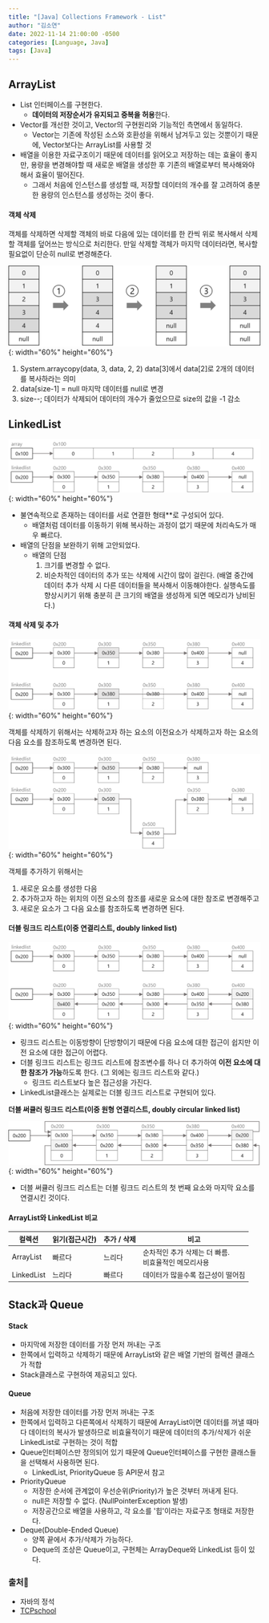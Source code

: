 ```yaml
---
title: "[Java] Collections Framework - List"
author: "김소연"
date: 2022-11-14 21:00:00 -0500
categories: [Language, Java]
tags: [Java]
---
```




## ArrayList

- List 인터페이스를 구현한다.
  - **데이터의 저장순서가 유지되고 중복을 허용**한다.
- Vector를 개선한 것이고, Vector의 구현원리와 기능적인 측면에서 동일하다. 
  - Vector는 기존에 작성된 소스와 호환성을 위해서 남겨두고 있는 것뿐이기 때문에, 
    Vector보다는 ArrayList를 사용할 것
- 배열을 이용한 자료구조이기 때문에 데이터를 읽어오고 저장하는 데는 효율이 좋지만,
  용량을 변경해야할 때 새로운 배열을 생성한 후 기존의 배열로부터 복사해와야해서 효율이 떨어진다.
  - 그래서 처음에 인스턴스를 생성할 때, 저장할 데이터의 개수를 잘 고려하여 충분한 용량의 인스턴스를 생성하는 것이 좋다.





#### 객체 삭제

객체를 삭제하면 삭제할 객체의 바로 다음에 있는 데이터를 한 칸씩 위로 복사해서 삭제할 객체를 덮어쓰는 방식으로 처리한다. 만일 삭제할 객체가 마지막 데이터라면, 복사할 필요없이 단순히 null로 변경해준다.

![list](/assets/img/list.png){: width="60%" height="60%"}

1. System.arraycopy(data, 3, data, 2, 2)
   data[3]에서 data[2]로 2개의 데이터를 복사하라는 의미
2. data[size-1] = null
   마지막 데이터를 null로 변경
3. size--;
   데이터가 삭제되어 데이터의 개수가 줄었으므로 size의 값을 -1 감소





## LinkedList

![list2](/assets/img/list2.png){: width="60%" height="60%"}

- 불연속적으로 존재하는 데이터를 서로 연결한 형태**로 구성되어 있다.
  - 배열처럼 데이터를 이동하기 위해 복사하는 과정이 없기 때문에 처리속도가 매우 빠르다.
- 배열의 단점을 보완하기 위해 고안되었다.
  - 배열의 단점
    1. 크기를 변경할 수 없다.
    2. 비순차적인 데이터의 추가 또는 삭제에 시간이 많이 걸린다. 
       (배열 중간에 데이터 추가 삭제 시 다른 데이터들을 복사해서 이동해야한다. 실행속도를 향상시키기 위해 충분히 큰 크기의 배열을 생성하게 되면 메모리가 낭비된다.)





#### 객체 삭제 및 추가

![list3](/assets/img/list3.png){: width="60%" height="60%"}

객체를 삭제하기 위해서는
삭제하고자 하는 요소의 이전요소가 삭제하고자 하는 요소의 다음 요소를 참조하도록 변경하면 된다.



![list4](/assets/img/list4.png){: width="60%" height="60%"}

객체를 추가하기 위해서는

1. 새로운 요소를 생성한 다음
2. 추가하고자 하는 위치의 이전 요소의 참조를 새로운 요소에 대한 참조로 변경해주고
3. 새로운 요소가 그 다음 요소를 참조하도록 변경하면 된다.





#### 더블 링크드 리스트(이중 연결리스트, doubly linked list)

![list5](/assets/img/list5.png){: width="60%" height="60%"}

- 링크드 리스트는 이동방향이 단방향이기 때문에 다음 요소에 대한 접근이 쉽지만 이전 요소에 대한 접근이 어렵다. 
- 더블 링크드 리스트는 링크드 리스트에 참조변수를 하나 더 추가하여 **이전 요소에 대한 참조가 가능**하도록 한다. (그 외에는 링크드 리스트와 같다.)
  - 링크드 리스트보다 높은 접근성을 가진다.
- LinkedList클래스는 실제로는 더블 링크드 리스트로 구현되어 있다.



**더블 써큘러 링크드 리스트(이중 원형 연결리스트, doubly circular linked list)**

![list6](/assets/img/list6.png){: width="60%" height="60%"}

- 더블 써큘러 링크드 리스트는 더블 링크드 리스트의 첫 번째 요소와 마지막 요소를 연결시킨 것이다.




#### ArrayList와 LinkedList 비교

| 컬렉션        | 읽기(접근시간) | 추가 / 삭제 | 비고                                 |
| ---------- | -------- | ------- | ---------------------------------- |
| ArrayList  | 빠르다      | 느리다     | 순차적인 추가 삭제는 더 빠름.<br />비효율적인 메모리사용 |
| LinkedList | 느리다      | 빠르다     | 데이터가 많을수록 접근성이 떨어짐                 |



## Stack과 Queue

#### Stack

- 마지막에 저장한 데이터를 가장 먼저 꺼내는 구조
- 한쪽에서 입력하고 삭제하기 때문에 ArrayList와 같은 배열 기반의 컬렉션 클래스가 적합
- Stack클래스로 구현하여 제공되고 있다.

#### Queue

- 처음에 저장한 데이터를 가장 먼저 꺼내는 구조
- 한쪽에서 입력하고 다른쪽에서 삭제하기 때문에 
  ArrayList이면 데이터를 꺼낼 때마다 데이터의 복사가 발생하므로 비효율적이기 때문에 
  데이터의 추가/삭제가 쉬운 LinkedList로 구현하는 것이 적합
- Queue인터페이스만 정의되어 있기 때문에 Queue인터페이스를 구현한 클래스들을 선택해서 사용하면 된다.
  - LinkedList, PriorityQueue 등 API문서 참고
- PriorityQueue
  - 저장한 순서에 관계없이 우선순위(Priority)가 높은 것부터 꺼내게 된다.
  - null은 저장할 수 없다. (NullPointerException 발생)
  - 저장공간으로 배열을 사용하고, 각 요소를 '힙'이라는 자료구조 형태로 저장한다.
- Deque(Double-Ended Queue)
  - 양쪽 끝에서 추가/삭제가 가능하다.
  - Deque의 조상은 Queue이고, 구현체는 ArrayDeque와 LinkedList 등이 있다.





### 출처📎

- 자바의 정석
- [TCPschool](http://www.tcpschool.com/java/java_collectionFramework_concept)


